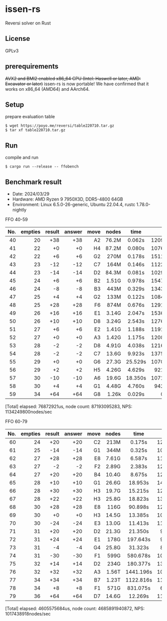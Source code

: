 # issen-rs

Reversi solver on Rust

## License

GPLv3

## prerequirements

~~AVX2 and BMI2 enabled x86\_64 CPU (Intel: Haswell or later, AMD: Excavator or later)~~
issen-rs is now portable! We have confirmed that it works on x86\_64 (AMD64) and AArch64.

## Setup

prepare evaluation table

```Shell
$ wget https://poyo.me/reversi/table220710.tar.gz
$ tar xf table220710.tar.gz
```

## Run

compile and run

```Shell
$ cargo run --release -- ffobench
```

## Benchmark result

- Date: 2024/03/29
- Hardware: AMD Ryzen 9 7950X3D, DDR5-4800 64GB
- Environment: Linux 6.5.0-26-generic, Ubuntu 22.04.4, rustc 1.78.0-nightly

FFO 40-59

|No.|empties|result|answer|move|nodes|time|NPS|
|---:|---:|---:|---:|---:|---:|:--:|---:|
|40|20|+38|+38|A2|76.2M|   0.062s|1209M/s|
|41|22| +0| +0|H4|87.2M|   0.080s|1076M/s|
|42|22| +6| +6|G2| 270M|   0.178s|1511M/s|
|43|23|-12|-12|C7| 164M|   0.146s|1122M/s|
|44|23|-14|-14|D2|84.3M|   0.081s|1029M/s|
|45|24| +6| +6|B2|1.51G|   0.978s|1547M/s|
|46|24| -8| -8|B3| 443M|   0.329s|1343M/s|
|47|25| +4| +4|G2| 133M|   0.122s|1084M/s|
|48|25|+28|+28|F6| 874M|   0.676s|1291M/s|
|49|26|+16|+16|E1|3.14G|   2.047s|1536M/s|
|50|26|+10|+10|D8|3.24G|   2.543s|1276M/s|
|51|27| +6| +6|E2|1.41G|   1.188s|1191M/s|
|52|27| +0| +0|A3|1.42G|   1.175s|1208M/s|
|53|28| -2| -2|D8|4.91G|   4.038s|1216M/s|
|54|28| -2| -2|C7|13.6G|   9.923s|1375M/s|
|55|29| +0| +0|G6|27.3G|  25.529s|1070M/s|
|56|29| +2| +2|H5|4.26G|   4.629s|921M/s|
|57|30|-10|-10|A6|19.6G|  18.350s|1071M/s|
|58|30| +4| +4|G1|4.48G|   4.760s|942M/s|
|59|34|+64|+64|G8|1.26k|   0.029s|0M/s|

[Total] elapsed: 76872921us, node count: 87193095283, NPS: 1134249800nodes/sec

FFO 60-79

|No.|empties|result|answer|move|nodes|time|NPS|
|---:|---:|---:|---:|---:|---:|:--:|---:|
|60|24|+20|+20|C2| 213M|   0.175s|1213M/s|
|61|25|-14|-14|G1| 344M|   0.325s|1058M/s|
|62|27|+28|+28|E8|7.61G|   6.587s|1155M/s|
|63|27| -2| -2|F2|2.89G|   2.383s|1215M/s|
|64|27|+20|+20|B4|10.4G|   8.675s|1204M/s|
|65|28|+10|+10|G1|26.6G|  18.953s|1405M/s|
|66|28|+30|+30|H3|19.7G|  15.215s|1299M/s|
|67|28|+22|+22|H3|25.8G|  18.823s|1375M/s|
|68|30|+28|+28|E8| 116G|  90.898s|1287M/s|
|69|30| +0| +0|H3|14.5G|  13.385s|1086M/s|
|70|30|-24|-24|E3|13.0G|  11.413s|1146M/s|
|71|31|+20|+20|D2|21.3G|  21.350s|999M/s|
|72|31|+24|+24|E1| 178G| 197.643s|902M/s|
|73|31| -4| -4|G4|25.8G|  31.323s|824M/s|
|74|31|-30|-30|F1| 599G| 580.678s|1031M/s|
|75|32|+14|+14|D2| 234G| 180.377s|1300M/s|
|76|32|+32|+32|A3|1.56T|1441.196s|1087M/s|
|77|34|+34|+34|B7|1.23T|1122.816s|1100M/s|
|78|34| +8| +8|F1| 571G| 831.075s|687M/s|
|79|36|+64|+64|D7|14.6G|  12.269s|1191M/s|

[Total] elapsed: 4605575684us, node count: 4685891940872, NPS: 1017438918nodes/sec

